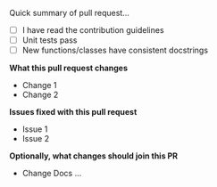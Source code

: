Quick summary of pull request...

- [ ] I have read the contribution guidelines
- [ ] Unit tests pass
- [ ] New functions/classes have consistent docstrings

**What this pull request changes**

* Change 1
* Change 2

**Issues fixed with this pull request**

* Issue 1
* Issue 2

**Optionally, what changes should join this PR**

* Change Docs
...
